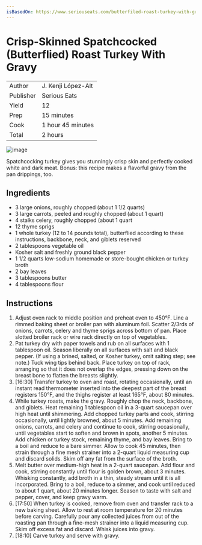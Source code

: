 ```yaml
---
isBasedOn: https://www.seriouseats.com/butterfiled-roast-turkey-with-gravy-recipe
---
```


# Crisp-Skinned Spatchcocked (Butterflied) Roast Turkey With Gravy

| | |
| --- | --- |
| Author | J. Kenji López-Alt |
| Publisher | Serious Eats |
| Yield | 12 |
| Prep | 15 minutes |
| Cook | 1 hour 45 minutes |
| Total | 2 hours |

![image](https://www.seriouseats.com/thmb/fvggcI1F2PX5BESbydddL6EHWVE=/1500x0/filters:no_upscale():max_bytes(150000):strip_icc()/__opt__aboutcom__coeus__resources__content_migration__serious_eats__seriouseats.com__images__2017__11__20141106-thanksgiving-turkey-spatchcock-butterfly-herb-rubbed-08-thumb-1500xauto-415090-f538a1691a44420d8c32a387e23d2051.jpg)

Spatchcocking turkey gives you stunningly crisp skin and perfectly cooked white and dark meat. Bonus: this recipe makes a flavorful gravy from the pan drippings, too.

## Ingredients

* 3 large onions, roughly chopped (about 1 1/2 quarts)
* 3 large carrots, peeled and roughly chopped (about 1 quart)
* 4 stalks celery, roughly chopped (about 1 quart
* 12 thyme sprigs
* 1 whole turkey (12 to 14 pounds total), butterflied according to these instructions, backbone, neck, and giblets reserved
* 2 tablespoons vegetable oil
* Kosher salt and freshly ground black pepper
* 1 1/2 quarts low-sodium homemade or store-bought chicken or turkey broth
* 2 bay leaves
* 3 tablespoons butter
* 4 tablespoons flour

## Instructions

1. Adjust oven rack to middle position and preheat oven to 450°F. Line a rimmed baking sheet or broiler pan with aluminum foil. Scatter 2/3rds of onions, carrots, celery and thyme sprigs across bottom of pan. Place slotted broiler rack or wire rack directly on top of vegetables.
1. Pat turkey dry with paper towels and rub on all surfaces with 1 tablespoon oil. Season liberally on all surfaces with salt and black pepper. (If using a brined, salted, or Kosher turkey, omit salting step; see note.) Tuck wing tips behind back. Place turkey on top of rack, arranging so that it does not overlap the edges, pressing down on the breast bone to flatten the breasts slightly.
1. [16:30] Transfer turkey to oven and roast, rotating occasionally, until an instant read thermometer inserted into the deepest part of the breast registers 150°F, and the thighs register at least 165°F, about 80 minutes.
1. While turkey roasts, make the gravy. Roughly chop the neck, backbone, and giblets. Heat remaining 1 tablespoon oil in a 3-quart saucepan over high heat until shimmering. Add chopped turkey parts and cook, stirring occasionally, until lightly browned, about 5 minutes. Add remaining onions, carrots, and celery and continue to cook, stirring occasionally, until vegetables start to soften and brown in spots, another 5 minutes. Add chicken or turkey stock, remaining thyme, and bay leaves. Bring to a boil and reduce to a bare simmer. Allow to cook 45 minutes, then strain through a fine mesh strainer into a 2-quart liquid measuring cup and discard solids. Skim off any fat from the surface of the broth.
1. Melt butter over medium-high heat in a 2-quart saucepan. Add flour and cook, stirring constantly until flour is golden brown, about 3 minutes. Whisking constantly, add broth in a thin, steady stream until it is all incorporated. Bring to a boil, reduce to a simmer, and cook until reduced to about 1 quart, about 20 minutes longer. Season to taste with salt and pepper, cover, and keep gravy warm.
1. [17:50] When turkey is cooked, remove from oven and transfer rack to a new baking sheet. Allow to rest at room temperature for 20 minutes before carving. Carefully pour any collected juices from out of the roasting pan through a fine-mesh strainer into a liquid measuring cup. Skim off excess fat and discard. Whisk juices into gravy.
1. [18:10] Carve turkey and serve with gravy.
